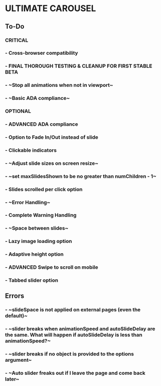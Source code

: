 # ULTIMATE CAROUSEL

## To-Do

### CRITICAL

### - Cross-browser compatibility

### - FINAL THOROUGH TESTING & CLEANUP FOR FIRST STABLE BETA

### - ~Stop all animations when not in viewport~

### - ~Basic ADA compliance~

### OPTIONAL

### - ADVANCED ADA compliance

### - Option to Fade In/Out instead of slide

### - Clickable indicators

### - ~Adjust slide sizes on screen resize~

### - ~set maxSlidesShown to be no greater than numChildren - 1~

### - Slides scrolled per click option

### - ~Error Handling~

### - Complete Warning Handling

### - ~Space between slides~

### - Lazy image loading option

### - Adaptive height option

### - ADVANCED Swipe to scroll on mobile

### - Tabbed slider option

## Errors

### - ~slideSpace is not applied on external pages (even the default)~

### - ~slider breaks when animationSpeed and autoSlideDelay are the same. What will happen if autoSlideDelay is less than animationSpeed?~

### - ~slider breaks if no object is provided to the options argument~

### - ~Auto slider freaks out if I leave the page and come back later~
